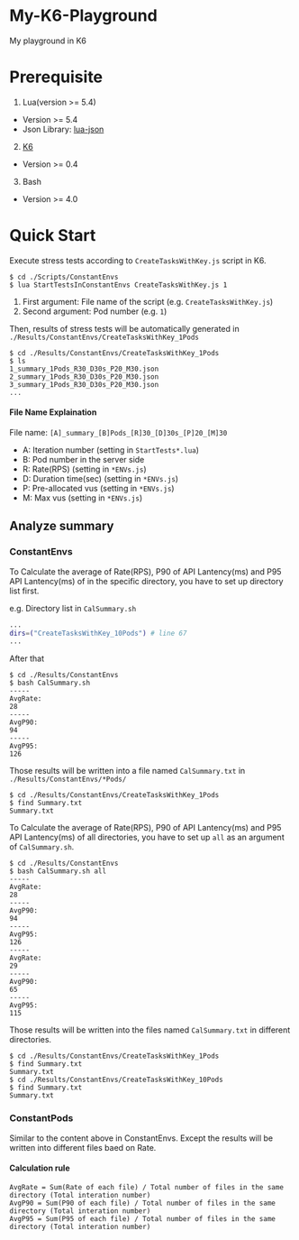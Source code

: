 # My-K6-Playground

My playground in K6

# Prerequisite

1. Lua(version >= 5.4)
  - Version >= 5.4
  - Json Library: [ lua-json ](https://luarocks.org/modules/neoxic/lua-json)

2. [ K6 ](https://github.com/grafana/k6)
  - Version >= 0.4

3. Bash
  - Version >= 4.0

# Quick Start

Execute stress tests according to `CreateTasksWithKey.js` script in K6.

```console
$ cd ./Scripts/ConstantEnvs
$ lua StartTestsInConstantEnvs CreateTasksWithKey.js 1
```

1. First argument: File name of the script (e.g. `CreateTasksWithKey.js`)
2. Second argument: Pod number (e.g. `1`)

Then, results of stress tests will be automatically generated in `./Results/ConstantEnvs/CreateTasksWithKey_1Pods`

```console
$ cd ./Results/ConstantEnvs/CreateTasksWithKey_1Pods
$ ls
1_summary_1Pods_R30_D30s_P20_M30.json
2_summary_1Pods_R30_D30s_P20_M30.json
3_summary_1Pods_R30_D30s_P20_M30.json
...
```

#### File Name Explaination

File name: `[A]_summary_[B]Pods_[R]30_[D]30s_[P]20_[M]30`

- A: Iteration number (setting in `StartTests*.lua`)
- B: Pod number in the server side
- R: Rate(RPS) (setting in `*ENVs.js`)
- D: Duration time(sec) (setting in `*ENVs.js`)
- P: Pre-allocated vus (setting in `*ENVs.js`)
- M: Max vus (setting in `*ENVs.js`)

## Analyze summary

### ConstantEnvs

To Calculate the average of Rate(RPS), P90 of API Lantency(ms) and P95 API Lantency(ms) of in the specific directory, you have to set up directory list first. 

e.g. Directory list in `CalSummary.sh`
```bash
...
dirs=("CreateTasksWithKey_10Pods") # line 67
...
```

After that

```console
$ cd ./Results/ConstantEnvs
$ bash CalSummary.sh
-----
AvgRate:
28
-----
AvgP90:
94
-----
AvgP95:
126
```

Those results will be written into a file named `CalSummary.txt` in `./Results/ConstantEnvs/*Pods/`

```console
$ cd ./Results/ConstantEnvs/CreateTasksWithKey_1Pods
$ find Summary.txt
Summary.txt
```

To Calculate the average of Rate(RPS), P90 of API Lantency(ms) and P95 API Lantency(ms) of all directories, you have to set up `all` as an argument of `CalSummary.sh`.

```console
$ cd ./Results/ConstantEnvs
$ bash CalSummary.sh all
-----
AvgRate:
28
-----
AvgP90:
94
-----
AvgP95:
126
-----
AvgRate:
29
-----
AvgP90:
65
-----
AvgP95:
115
```

Those results will be written into the files named `CalSummary.txt` in different directories.

```console
$ cd ./Results/ConstantEnvs/CreateTasksWithKey_1Pods
$ find Summary.txt
Summary.txt
$ cd ./Results/ConstantEnvs/CreateTasksWithKey_10Pods
$ find Summary.txt
Summary.txt
```

### ConstantPods

Similar to the content above in ConstantEnvs. Except the results will be written into different files baed on Rate.  

#### Calculation rule

```
AvgRate = Sum(Rate of each file) / Total number of files in the same directory (Total interation number)
AvgP90 = Sum(P90 of each file) / Total number of files in the same directory (Total interation number)
AvgP95 = Sum(P95 of each file) / Total number of files in the same directory (Total interation number)
```

